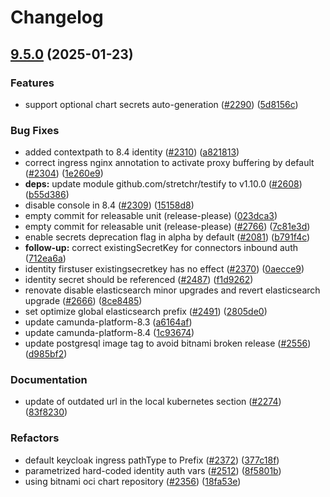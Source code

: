 # Changelog

## [9.5.0](https://github.com/camunda/camunda-platform-helm/compare/camunda-platform-8.4-v9.4.6...camunda-platform-8.4-9.5.0) (2025-01-23)


### Features

* support optional chart secrets auto-generation ([#2290](https://github.com/camunda/camunda-platform-helm/issues/2290)) ([5d8156c](https://github.com/camunda/camunda-platform-helm/commit/5d8156c3574d8e097ae182a2672d4b2764b51744))


### Bug Fixes

* added contextpath to 8.4 identity ([#2310](https://github.com/camunda/camunda-platform-helm/issues/2310)) ([a821813](https://github.com/camunda/camunda-platform-helm/commit/a821813f91090f31aa9411cc796ef88820fecb68))
* correct ingress nginx annotation to activate proxy buffering by default ([#2304](https://github.com/camunda/camunda-platform-helm/issues/2304)) ([1e260e9](https://github.com/camunda/camunda-platform-helm/commit/1e260e9db34c349420237251156575f235d077f2))
* **deps:** update module github.com/stretchr/testify to v1.10.0 ([#2608](https://github.com/camunda/camunda-platform-helm/issues/2608)) ([b55d386](https://github.com/camunda/camunda-platform-helm/commit/b55d386d0009a86312a58dd69332c8b54874a1cf))
* disable console in 8.4 ([#2309](https://github.com/camunda/camunda-platform-helm/issues/2309)) ([15158d8](https://github.com/camunda/camunda-platform-helm/commit/15158d850832d79a1554cc2f1d1933e5c05b5f88))
* empty commit for releasable unit (release-please) ([023dca3](https://github.com/camunda/camunda-platform-helm/commit/023dca334710faf63a57da8aec970379a446f3a6))
* empty commit for releasable unit (release-please) ([#2766](https://github.com/camunda/camunda-platform-helm/issues/2766)) ([7c81e3d](https://github.com/camunda/camunda-platform-helm/commit/7c81e3db92a47be163a8bb7a4efe26cdfab10551))
* enable secrets deprecation flag in alpha by default ([#2081](https://github.com/camunda/camunda-platform-helm/issues/2081)) ([b791f4c](https://github.com/camunda/camunda-platform-helm/commit/b791f4cd6ac3859112b07a89fa6bc89a46d08313))
* **follow-up:** correct existingSecretKey for connectors inbound auth ([712ea6a](https://github.com/camunda/camunda-platform-helm/commit/712ea6a6b387f063e67238321b8a59134d4b2d16))
* identity firstuser existingsecretkey has no effect ([#2370](https://github.com/camunda/camunda-platform-helm/issues/2370)) ([0aecce9](https://github.com/camunda/camunda-platform-helm/commit/0aecce930c3b5ea0ba8ef225ee117b5c6b393352))
* identity secret should be referenced ([#2487](https://github.com/camunda/camunda-platform-helm/issues/2487)) ([f1d9262](https://github.com/camunda/camunda-platform-helm/commit/f1d92628f0bf5c2dae75d048bc94713f0d9f076a))
* renovate disable elasticsearch minor upgrades and revert elasticsearch upgrade ([#2666](https://github.com/camunda/camunda-platform-helm/issues/2666)) ([8ce8485](https://github.com/camunda/camunda-platform-helm/commit/8ce848551d375f56fccdc41b99e4f4bf0f8cf3b5))
* set optimize global elasticsearch prefix ([#2491](https://github.com/camunda/camunda-platform-helm/issues/2491)) ([2805de0](https://github.com/camunda/camunda-platform-helm/commit/2805de0a10dfff30f511b8c7a96d9d9da2e1e941))
* update camunda-platform-8.3 ([a6164af](https://github.com/camunda/camunda-platform-helm/commit/a6164af3e69b4bb046bf8c1fadeee526f7255df1))
* update camunda-platform-8.4 ([1c93674](https://github.com/camunda/camunda-platform-helm/commit/1c936740de03e81efe8da4507859cd0823939db9))
* update postgresql image tag to avoid bitnami broken release ([#2556](https://github.com/camunda/camunda-platform-helm/issues/2556)) ([d985bf2](https://github.com/camunda/camunda-platform-helm/commit/d985bf24092265feeddde859aa55d3e9f5199a00))


### Documentation

* update of outdated url in the local kubernetes  section ([#2274](https://github.com/camunda/camunda-platform-helm/issues/2274)) ([83f8230](https://github.com/camunda/camunda-platform-helm/commit/83f8230d8f5b34d52294e6d3d1be449ffe6aee9c))


### Refactors

* default keycloak ingress pathType to Prefix ([#2372](https://github.com/camunda/camunda-platform-helm/issues/2372)) ([377c18f](https://github.com/camunda/camunda-platform-helm/commit/377c18fc9e0316c6ee0d43b89759c8ffdaa58540))
* parametrized hard-coded identity auth vars ([#2512](https://github.com/camunda/camunda-platform-helm/issues/2512)) ([8f5801b](https://github.com/camunda/camunda-platform-helm/commit/8f5801b866c348c4045ec76341e0de233c27a4d1))
* using bitnami oci chart repository ([#2356](https://github.com/camunda/camunda-platform-helm/issues/2356)) ([18fa53e](https://github.com/camunda/camunda-platform-helm/commit/18fa53e914c4acca314014dada47b057c69cb2db))
